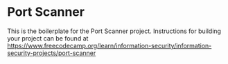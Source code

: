 # Port Scanner

This is the boilerplate for the Port Scanner project. Instructions for building your project can be found at https://www.freecodecamp.org/learn/information-security/information-security-projects/port-scanner
